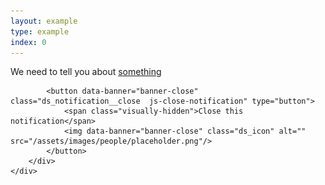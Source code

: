 ```yaml
---
layout: example
type: example
index: 0
---
```





<div class="ds_notification">
    <div class="ds_wrapper">
        <div class="ds_notification__content  ds_notification__content--has-close">
            <div class="ds_notification__text">
                <p>We need to tell you about <a data-banner="banner-link" href="#">something</a></p>
            </div>

            <button data-banner="banner-close" class="ds_notification__close  js-close-notification" type="button">
                <span class="visually-hidden">Close this notification</span>
                <img data-banner="banner-close" class="ds_icon" alt="" src="/assets/images/people/placeholder.png"/>
            </button>
        </div>
    </div>
</div>
